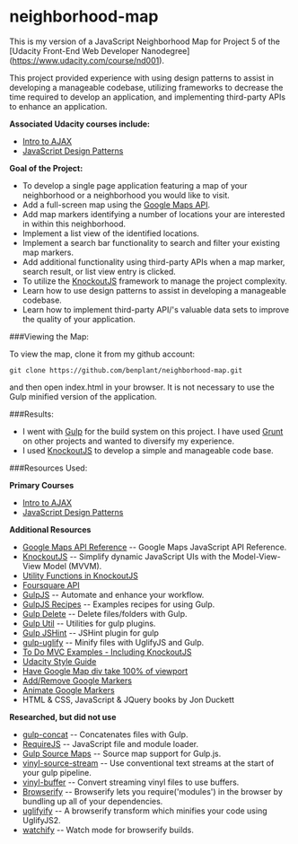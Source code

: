 neighborhood-map
================

This is my version of a JavaScript Neighborhood Map for Project 5 of the [Udacity Front-End Web Developer Nanodegree] (https://www.udacity.com/course/nd001).

This project provided experience with using design patterns to assist in developing a manageable codebase, utilizing frameworks to decrease the time required to develop an application, and implementing third-party APIs to enhance an application.

**Associated Udacity courses include:**

* [Intro to AJAX](https://www.udacity.com/course/ud110-nd)
* [JavaScript Design Patterns](https://www.udacity.com/course/ud989-nd)

**Goal of the Project:**

* To develop a single page application featuring a map of your neighborhood or a neighborhood you would like to visit. 
* Add a full-screen map using the [Google Maps API](https://developers.google.com/maps/).
* Add map markers identifying a number of locations your are interested in within this neighborhood.
* Implement a list view of the identified locations.
* Implement a search bar functionality to search and filter your existing map markers. 
* Add additional functionality using third-party APIs when a map marker, search result, or list view entry is clicked.  
* To utilize the [KnockoutJS](http://knockoutjs.com/) framework to manage the project complexity.
* Learn how to use design patterns to assist in developing a manageable codebase.
* Learn how to implement third-party API/'s valuable data sets to improve the quality of your application.


###Viewing the Map:

To view the map, clone it from my github account:

```
git clone https://github.com/benplant/neighborhood-map.git
```

and then open index.html in your browser.  It is not necessary to use the Gulp minified version of the application.

###Results:

* I went with [Gulp](http://gulpjs.com/) for the build system on this project.  I have used [Grunt](http://gruntjs.com/) on other projects and wanted to diversify my experience.
* I used [KnockoutJS](http://knockoutjs.com/) to develop a simple and manageable code base.

###Resources Used:

**Primary Courses**

* [Intro to AJAX](https://www.udacity.com/course/ud110-nd)
* [JavaScript Design Patterns](https://www.udacity.com/course/ud989-nd)

**Additional Resources**
* [Google Maps API Reference](https://developers.google.com/maps/documentation/javascript/reference) -- Google Maps JavaScript API Reference.
* [KnockoutJS](http://knockoutjs.com/) -- Simplify dynamic JavaScript UIs with the Model-View-View Model (MVVM).
* [Utility Functions in KnockoutJS](http://www.knockmeout.net/2011/04/utility-functions-in-knockoutjs.html)
* [Foursquare API](https://developer.foursquare.com/start)
* [GulpJS](http://gulpjs.com/) -- Automate and enhance your workflow.
* [GulpJS Recipes](https://github.com/gulpjs/gulp/tree/master/docs/recipes) -- Examples recipes for using Gulp.
* [Gulp Delete](https://github.com/gulpjs/gulp/blob/master/docs/recipes/delete-files-folder.md) -- Delete files/folders with Gulp.
* [Gulp Util](https://github.com/gulpjs/gulp-util) -- Utilities for gulp plugins.
* [Gulp JSHint](https://www.npmjs.com/package/gulp-jshint) -- JSHint plugin for gulp
* [gulp-uglify](https://www.npmjs.com/package/gulp-uglify/) -- Minify files with UglifyJS and Gulp.
* [To Do MVC Examples - Including KnockoutJS](http://todomvc.com/)
* [Udacity Style Guide](http://udacity.github.io/frontend-nanodegree-styleguide/javascript.html)
* [Have Google Map div take 100% of viewport](http://www.tutorialrepublic.com/faq/how-to-set-a-div-height-to-100-percent-using-css.php)
* [Add/Remove Google Markers](https://developers.google.com/maps/documentation/javascript/examples/marker-remove)
* [Animate Google Markers](https://developers.google.com/maps/documentation/javascript/examples/marker-animations-iteration)
* HTML & CSS, JavaScript & JQuery books by Jon Duckett

**Researched, but did not use**

* [gulp-concat](https://www.npmjs.com/package/gulp-concat) -- Concatenates files with Gulp.
* [RequireJS](http://requirejs.org/) -- JavaScript file and module loader.
* [Gulp Source Maps](https://www.npmjs.com/package/gulp-sourcemaps) -- Source map support for Gulp.js.
* [vinyl-source-stream](https://github.com/hughsk/vinyl-source-stream) -- Use conventional text streams at the start of your gulp pipeline.
* [vinyl-buffer](https://www.npmjs.com/package/vinyl-buffer) -- Convert streaming vinyl files to use buffers.
* [Browserify](http://browserify.org/) -- Browserify lets you require('modules') in the browser by bundling up all of your dependencies.
* [uglifyify](https://github.com/hughsk/uglifyify) -- A browserify transform which minifies your code using UglifyJS2.
* [watchify](https://github.com/substack/watchify) -- Watch mode for browserify builds.
